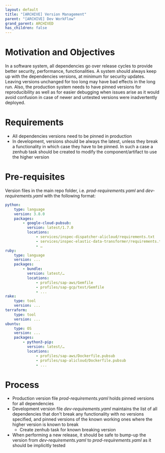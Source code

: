 ```yaml
---
layout: default
title: "[ARCHIVE] Version Management"
parent: "[ARCHIVE] Dev WorkFlow"
grand_parent: ARCHIVED
has_children: false
---
```

# Motivation and Objectives
In a software system, all dependencies go over release cycles to provide better
security, performance, functionalities. A system should always keep up with the
dependencies versions, at minimum for security updates. Leaving versions
unchanged for too long may have bad effects in the long run.  Also, the
production system needs to have pinned versions for reproducibility as well as
for easier debugging when issues arise as it would avoid confusion in case of
newer and untested versions were inadvertently deployed.

# Requirements
- All dependencies versions need to be pinned in production
- In development, versions should be always the latest, unless they break a
  functionality in which case they have to be pinned. In such a case a zenhub task
  should be created to modify the component/artifact to use the higher version

# Pre-requisites
Version files  in the main repo folder, i.e. *prod-requirements.yaml* and
*dev-requirements.yaml* with the following format:

```yml
python:
    type: language
    version: 3.8.0
    packages:
        - google-cloud-pubsub:
          version: latest/1.7.0
          locations:
              - services/inspec-dispatcher-alicloud/requirements.txt
              - services/inspec-elastic-data-transformer/requirements.txt
              - …
ruby:
    type: language
    version: ...
    packages:
        - bundle:
          version: latest/…
          locations:
              - profiles/sap-aws/Gemfile
              - profiles/sap-gcp/test/Gemfile
              - ...
rake:
    type: tool
    version: ...
terraform:
    type: tool
    version: ...
ubuntu:
    type: OS
    version: ...
    packages:
        - python3-pip:
          version: latest/…
          locations:
              - profiles/sap-aws/Dockerfile.pubsub
              - profiles/sap-alicloud/Dockerfile.pubsub
              - ...
```

# Process
- Production version file *prod-requirements.yaml* holds pinned versions for all
  dependencies
- Development version file *dev-requirements.yaml* maintains the list of all
  dependencies that don't break any functionality with no versions specified,
  and pinned versions of the known working ones where the higher version is
  known to break
  - Create zenhub task for known breaking version
- When performing a new release, it should be safe to bump-up the version from
  *dev-requirements.yaml* to *prod-requirements.yaml* as it should be implicitly
  tested

